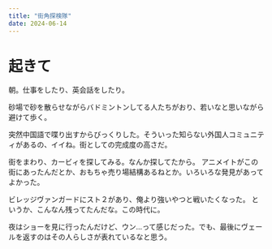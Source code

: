 ```yaml
---
title: "街角探検隊"
date: 2024-06-14
---
```


# 起きて
朝。仕事をしたり、英会話をしたり。

砂場で砂を散らせながらバドミントンしてる人たちがおり、若いなと思いながら避けて歩く。

突然中国語で喋り出すからびっくりした。そういった知らない外国人コミュニティがあるの、イイね。街としての完成度の高さだ。

街をまわり、カービィを探してみる。なんか探してたから。
アニメイトがこの街にあったんだとか、おもちゃ売り場結構あるねとか。いろいろな発見があってよかった。

ビレッジヴァンガードにスト２があり、俺より強いやつと戦いたくなった。
というか、こんなん残ってたんだな。この時代に。


夜はショーを見に行ったんだけど、ウン...って感じだった。でも、最後にヴェールを返すのはその人らしさが表れているなと思う。
